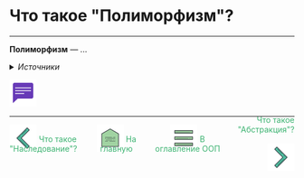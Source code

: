 <!--suppress ALL -->
Что такое "Полиморфизм"?
========================
***

**Полиморфизм** — ...

<details>
  <summary><i>Источники</i></summary>
  <ul>
    <li>Хорстманн Кей - Java. Библиотека профессионала, том 1 - 2019;</li>
    <li>Герберт Шилдт. - Java. Полное руководство, 2018;</li>
    <li>Брюс Эккель - Философия Java, 2015;</li>
    <li>
      Статья про ООП на 
      <a href="https://ru.wikipedia.org/wiki/Объектно-ориентированное_программирование#Объектно-ориентированные_языки">
         <b>википедии</b>
      </a>.
    </li>
  </ul>
</details>

[![Обсуждение](../../docs/assets/other/discussions.png "Обсудить")](https://github.com/SmithyVL/JavaDeveloperInterview/discussions/4)

***
<div style="display: flex">
    <div style="width: 25%">
        <a href="../../oop/question-3/QUESTION3.md" style="text-decoration: none; color: mediumseagreen">
            <img alt="back" src="../../docs/assets/navigation/back.png"/>
            <span style="position: relative; top: -17px;">Что такое "Наследование"?</span>
        </a>
    </div>
    <div align="center" style="width: 25%">
        <a href="../../README.md" style="text-decoration: none; color: mediumseagreen">
            <img alt="back" src="../../docs/assets/navigation/home.png"/>
            <span style="position: relative; top: -17px;">На главную</span>
        </a>
    </div>
    <div align="center" style="width: 25%">
        <a href="../OOP.md" style="text-decoration: none; color: mediumseagreen">
            <img alt="back" src="../../docs/assets/navigation/menu.png"/>
            <span style="position: relative; top: -17px;">В оглавление ООП</span>
        </a>
    </div>
    <div align="right" style="width: 25%">
        <a href="../../oop/question-5/QUESTION5.md" style="text-decoration: none; color: mediumseagreen">
            <span style="position: relative; top: -17px;">Что такое "Абстракция"?</span>
            <img alt="back" src="../../docs/assets/navigation/forward.png"/>
        </a>
    </div>
</div>